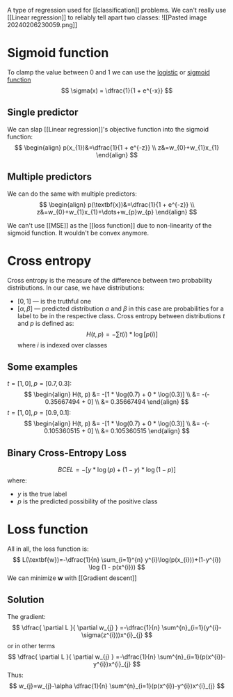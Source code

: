 A type of regression used for [[classification]] problems.
We can't really use [[Linear regression]] to reliably tell apart two classes:
![[Pasted image 20240206230059.png]]
# Sigmoid function
To clamp the value between 0 and 1 we can use the <u>logistic</u> or <u>sigmoid function</u> 
$$
\sigma(x) = \dfrac{1}{1 + e^{-x}}
$$
## Single predictor
We can slap [[Linear regression]]'s objective function into the sigmoid function:
$$
\begin{align}
p(x_{1})&=\dfrac{1}{1 + e^{-z}} \\
z&=w_{0}+w_{1}x_{1}
\end{align}
$$
## Multiple predictors
We can do the same with multiple predictors:
$$
\begin{align}
p(\textbf{x})&=\dfrac{1}{1 + e^{-z}} \\
z&=w_{0}+w_{1}x_{1}+\dots+w_{p}w_{p}
\end{align}
$$

We can't use [[MSE]] as the [[loss function]] due to non-linearity of the sigmoid function. It wouldn't be convex anymore. 
# Cross entropy
Cross entropy is the measure of the difference between two probability distributions. In our case, we have distributions:
- $[0, 1]$ — is the truthful one
- $[\alpha, \beta]$ — predicted distribution
$\alpha$ and $\beta$ in this case are probabilities for a label to be in the respective class.
Cross entropy between distributions $t$ and $p$ is defined as:
$$
H(t,p)=-\sum t(i) * \log[p(i)]
$$
where $i$ is indexed over classes
## Some examples
$t = [1,0], p=[0.7, 0.3]$:
$$
\begin{align}
H(t, p) &= -[1 * \log(0.7) + 0 * \log(0.3)] \\
&= -(- 0.35667494 + 0]  \\
&= 0.35667494
\end{align}
$$
$t = [1,0], p=[0.9, 0.1]$:
$$
\begin{align}
H(t, p) &= -[1 * \log(0.7) + 0 * \log(0.3)] \\
&= -(- 0.105360515 + 0]  \\
&= 0.105360515
\end{align}
$$
## Binary Cross-Entropy Loss 
$$
BCEL=-[y * \log(p) + (1-y) * \log(1-p)]
$$
where:
- $y$ is the true label
- $p$ is the predicted possibility of the positive class
# Loss function
All in all, the loss function is:
$$
L(\textbf{w})=-\dfrac{1}{n} \sum_{i=1}^{n} y^{i}\log(p(x_{i}))+(1-y^{i}) \log (1 - p(x^{i}))
$$
We can minimize $\textbf{w}$ with [[Gradient descent]]
## Solution
The gradient:
$$
\dfrac{ \partial L }{ \partial w_{j} } =-\dfrac{1}{n} \sum^{n}_{i=1}(y^{i}-\sigma(z^{i}))x^{i}_{j}
$$
or in other terms
$$
\dfrac{ \partial L }{ \partial w_{j} } =-\dfrac{1}{n} \sum^{n}_{i=1}(p(x^{i})-y^{i})x^{i}_{j}
$$
Thus:
$$
w_{j}=w_{j}-\alpha \dfrac{1}{n} \sum^{n}_{i=1}(p(x^{i})-y^{i})x^{i}_{j}
$$
